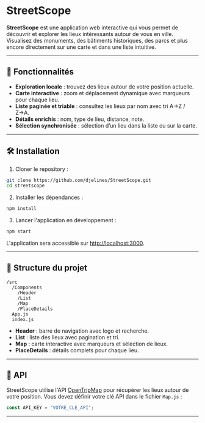 
# StreetScope

**StreetScope** est une application web interactive qui vous permet de découvrir et explorer les lieux intéressants autour de vous en ville. Visualisez des monuments, des bâtiments historiques, des parcs et plus encore directement sur une carte et dans une liste intuitive.

---

## 🚀 Fonctionnalités

- **Exploration locale** : trouvez des lieux autour de votre position actuelle.  
- **Carte interactive** : zoom et déplacement dynamique avec marqueurs pour chaque lieu.  
- **Liste paginée et triable** : consultez les lieux par nom avec tri A→Z / Z→A.  
- **Détails enrichis** : nom, type de lieu, distance, note.  
- **Sélection synchronisée** : sélection d’un lieu dans la liste ou sur la carte.  

---

## 🛠️ Installation

1. Cloner le repository :

```bash
git clone https://github.com/djelines/StreetScope.git
cd streetscope
````

2. Installer les dépendances :

```bash
npm install
```

3. Lancer l'application en développement :

```bash
npm start
```

L'application sera accessible sur [http://localhost:3000](http://localhost:3000).

---

## 📂 Structure du projet

```
/src
  /Components
    /Header
    /List
    /Map
    /PlaceDetails
  App.js
  index.js
```

* **Header** : barre de navigation avec logo et recherche.
* **List** : liste des lieux avec pagination et tri.
* **Map** : carte interactive avec marqueurs et sélection de lieux.
* **PlaceDetails** : détails complets pour chaque lieu.

---

## 🔑 API

StreetScope utilise l'API [OpenTripMap](https://opentripmap.io) pour récupérer les lieux autour de votre position.
Vous devez définir votre clé API dans le fichier `Map.js` :

```javascript
const API_KEY = "VOTRE_CLE_API";
```

---
